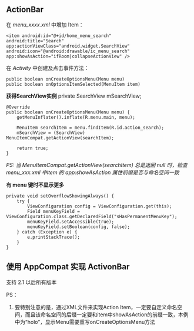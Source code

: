 ## ActionBar

在 *menu_xxxx.xml* 中增加 Item：

    <item android:id="@+id/home_menu_search"
    android:title="Search"
    app:actionViewClass="android.widget.SearchView"
    android:icon="@android:drawable/ic_menu_search"
    app:showAsAction="ifRoom|collapseActionView" />

在 *Activity* 中创建及点击事件方法：

    public boolean onCreateOptionsMenu(Menu menu)
    public boolean onOptionsItemSelected(MenuItem item)

**获得SearchView实例**
    private SearchView mSearchView;

    @Override
    public boolean onCreateOptionsMenu(Menu menu) {
        getMenuInflater().inflate(R.menu.main, menu);

        MenuItem searchItem = menu.findItem(R.id.action_search);
        mSearchView = (SearchView) MenuItemCompat.getActionView(searchItem);

        return true;
    }

*PS:
当 *MenuItemCompat.getActionView(searchItem)* 总是返回 null 时，检查 menu_xxx.xml 中item 的 app:showAsAction 属性前缀是否与命名空间一致*


**有 menu 键时不显示更多**

    private void setOverflowShowingAlways() {
        try {
            ViewConfiguration config = ViewConfiguration.get(this);
            Field menuKeyField = ViewConfiguration.class.getDeclaredField("sHasPermanentMenuKey");
            menuKeyField.setAccessible(true);
            menuKeyField.setBoolean(config, false);
        } catch (Exception e) {
            e.printStackTrace();
        }
    }


## 使用 AppCompat 实现 ActivonBar
支持 2.1 以后所有版本


PS：

1. 要特别注意的是，通过XML文件来实现Action Item，一定要自定义命名空间，而且该命名空间的后缀一定要和item中showAsAction的前缀一致，本例中为“holo”，显示Menu需要重写onCreateOptionsMenu方法